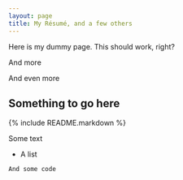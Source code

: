 ```yaml
---
layout: page
title: My Résumé, and a few others
---
```


Here is my dummy page. This should work, right?

And more

And even more

## Something to go here

{% include README.markdown %}

Some text

 - A list

`And some code`

